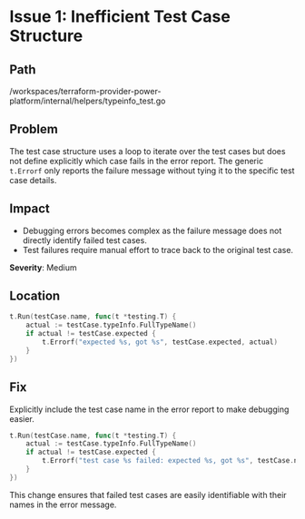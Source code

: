 # Issue 1: Inefficient Test Case Structure

## Path
/workspaces/terraform-provider-power-platform/internal/helpers/typeinfo_test.go

## Problem
The test case structure uses a loop to iterate over the test cases but does not define explicitly which case fails in the error report. The generic `t.Errorf` only reports the failure message without tying it to the specific test case details.

## Impact
- Debugging errors becomes complex as the failure message does not directly identify failed test cases.
- Test failures require manual effort to trace back to the original test case.

**Severity**: Medium

## Location
```go
t.Run(testCase.name, func(t *testing.T) {
	actual := testCase.typeInfo.FullTypeName()
	if actual != testCase.expected {
		t.Errorf("expected %s, got %s", testCase.expected, actual)
	}
})
```

## Fix
Explicitly include the test case name in the error report to make debugging easier.

```go
t.Run(testCase.name, func(t *testing.T) {
	actual := testCase.typeInfo.FullTypeName()
	if actual != testCase.expected {
		t.Errorf("test case %s failed: expected %s, got %s", testCase.name, testCase.expected, actual)
	}
})
```

This change ensures that failed test cases are easily identifiable with their names in the error message.